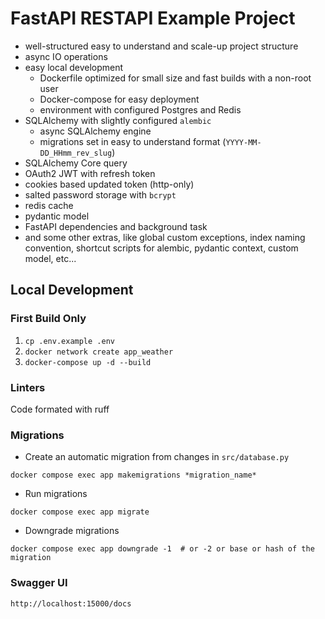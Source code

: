# FastAPI RESTAPI Example Project

- well-structured easy to understand and scale-up project structure
- async IO operations
- easy local development
    - Dockerfile optimized for small size and fast builds with a non-root user
    - Docker-compose for easy deployment
    - environment with configured Postgres and Redis
- SQLAlchemy with slightly configured `alembic`
    - async SQLAlchemy engine
    - migrations set in easy to understand format (`YYYY-MM-DD_HHmm_rev_slug`)
- SQLAlchemy Core query
- OAuth2 JWT with refresh token
- cookies based updated token (http-only)
- salted password storage with `bcrypt`
- redis cache
- pydantic model
- FastAPI dependencies and background task
- and some other extras, like global custom exceptions, index naming convention, shortcut scripts for alembic, pydantic
  context, custom model, etc...

## Local Development

### First Build Only

1. `cp .env.example .env`
2. `docker network create app_weather`
3. `docker-compose up -d --build`

### Linters

Code formated with ruff

### Migrations

- Create an automatic migration from changes in `src/database.py`

```shell
docker compose exec app makemigrations *migration_name*
```

- Run migrations

```shell
docker compose exec app migrate
```

- Downgrade migrations

```shell
docker compose exec app downgrade -1  # or -2 or base or hash of the migration
```

### Swagger UI
```shell
http://localhost:15000/docs
```
